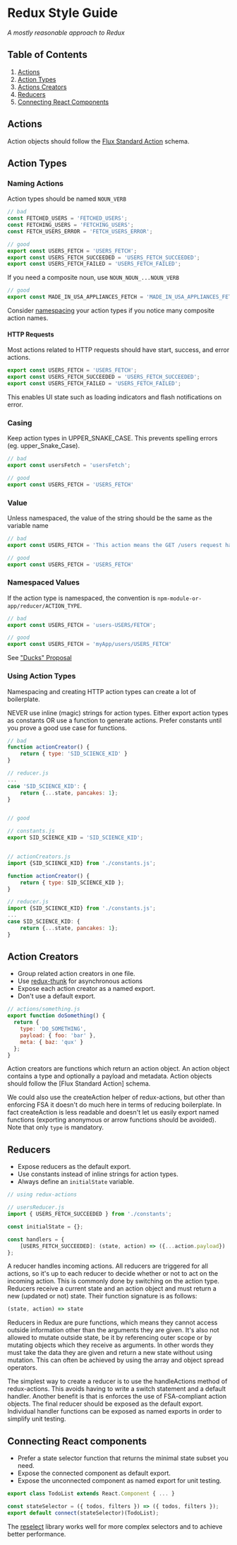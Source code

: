 # Redux Style Guide

*A mostly reasonable approach to Redux*

## Table of Contents

1. [Actions](#actions)
1. [Action Types](#action-types)
1. [Actions Creators](#action-creators)
1. [Reducers](#reducers)
1. [Connecting React Components](#connecting-react-components)


## Actions
Action objects should follow the [Flux Standard Action](https://github.com/acdlite/flux-standard-action) schema.

## Action Types

### Naming Actions
Action types should be named `NOUN_VERB`
```js
// bad
const FETCHED_USERS = 'FETCHED_USERS';
const FETCHING_USERS = 'FETCHING_USERS';
const FETCH_USERS_ERROR = 'FETCH_USERS_ERROR';

// good
export const USERS_FETCH = 'USERS_FETCH';
export const USERS_FETCH_SUCCEEDED = 'USERS_FETCH_SUCCEEDED';
export const USERS_FETCH_FAILED = 'USERS_FETCH_FAILED';
```

If you need a composite noun, use `NOUN_NOUN_...NOUN_VERB`
```js
// good
export const MADE_IN_USA_APPLIANCES_FETCH = 'MADE_IN_USA_APPLIANCES_FETCH';
```
Consider [namespacing](#namespaced-values) your action types if you notice many composite action names.

#### HTTP Requests
Most actions related to HTTP requests should have start, success, and error actions.

```js
export const USERS_FETCH = 'USERS_FETCH';
export const USERS_FETCH_SUCCEEDED = 'USERS_FETCH_SUCCEEDED';
export const USERS_FETCH_FAILED = 'USERS_FETCH_FAILED';
```

This enables UI state such as loading indicators and flash notifications on error.

### Casing
Keep action types in UPPER_SNAKE_CASE. This prevents spelling errors (eg. upper_Snake_Case).
```js
// bad
export const usersFetch = 'usersFetch';

// good
export const USERS_FETCH = 'USERS_FETCH'
```

### Value
Unless namespaced, the value of the string should be the same as the variable name
```js
// bad
export const USERS_FETCH = 'This action means the GET /users request has started';

// good
export const USERS_FETCH = 'USERS_FETCH'
```

### Namespaced Values
If the action type is namespaced, the convention is `npm-module-or-app/reducer/ACTION_TYPE`. 
```js
// bad
export const USERS_FETCH = 'users-USERS/FETCH';

// good
export const USERS_FETCH = 'myApp/users/USERS_FETCH'
```

See ["Ducks" Proposal](https://github.com/erikras/ducks-modular-redux)

### Using Action Types
Namespacing and creating HTTP action types can create a lot of boilerplate. 

NEVER use inline (magic) strings for action types. Either export action types as constants OR use a function to generate actions. Prefer constants until you prove a good use case for functions.


```js
// bad
function actionCreator() {
	return { type: 'SID_SCIENCE_KID' }
}

// reducer.js
...
case 'SID_SCIENCE_KID': {
	return {...state, pancakes: 1};
}


// good

// constants.js
export SID_SCIENCE_KID = 'SID_SCIENCE_KID';


// actionCreators.js
import {SID_SCIENCE_KID} from './constants.js';

function actionCreator() {
	return { type: SID_SCIENCE_KID };
}

// reducer.js
import {SID_SCIENCE_KID} from './constants.js';
...
case SID_SCIENCE_KID: {
	return {...state, pancakes: 1};
}

```


## Action Creators

- Group related action creators in one file.
- Use [redux-thunk](https://github.com/gaearon/redux-thunk) for asynchronous actions
- Expose each action creator as a named export.
- Don't use a default export.

```js
// actions/something.js
export function doSomething() {
  return {
    type: 'DO_SOMETHING',
    payload: { foo: 'bar' },
    meta: { baz: 'qux' }
  };
}
```

Action creators are functions which return an action object. An action object contains a type and optionally a payload
and metadata. Action objects should follow the [Flux Standard Action] schema.

We could also use the createAction helper of redux-actions, but other than enforcing FSA it doesn't do much here in
terms of reducing boilerplate. In fact createAction is less readable and doesn't let us easily export named functions
(exporting anonymous or arrow functions should be avoided). Note that only `type` is mandatory.


## Reducers

- Expose reducers as the default export.
- Use constants instead of inline strings for action types.
- Always define an `initialState` variable.

```js
// using redux-actions

// usersReducer.js
import { USERS_FETCH_SUCCEEDED } from './constants';

const initialState = {};

const handlers = {
	[USERS_FETCH_SUCCEEDED]: (state, action) => ({...action.payload})
};

```

A reducer handles incoming actions. All reducers are triggered for all actions, so it's up to each reducer to decide
whether or not to act on the incoming action. This is commonly done by switching on the action type. Reducers receive
a current state and an action object and must return a new (updated or not) state. Their function signature is as
follows:

```js
(state, action) => state
```

Reducers in Redux are pure functions, which means they cannot access outside information other than the arguments they
are given. It's also not allowed to mutate outside state, be it by referencing outer scope or by mutating objects which
they receive as arguments. In other words they must take the data they are given and return a new state without using
mutation. This can often be achieved by using the array and object spread operators.

The simplest way to create a reducer is to use the handleActions method of redux-actions. This avoids having to write a
switch statement and a default handler. Another benefit is that is enforces the use of FSA-compliant action objects. The
final reducer should be exposed as the default export. Individual handler functions can be exposed as named exports
in order to simplify unit testing.


## Connecting React components

- Prefer a state selector function that returns the minimal state subset you need.
- Expose the connected component as default export.
- Expose the unconnected component as named export for unit testing.

```js
export class TodoList extends React.Component { ... }

const stateSelector = ({ todos, filters }) => ({ todos, filters });
export default connect(stateSelector)(TodoList);
```

The [reselect](https://github.com/rackt/reselect) library works well for more complex selectors and to achieve better performance.

